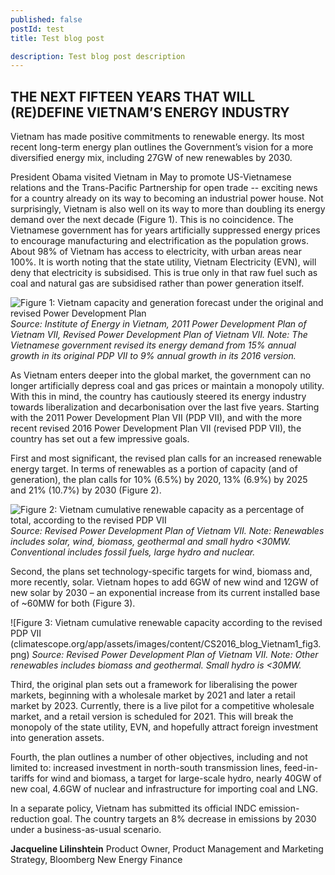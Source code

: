 ```yaml
---
published: false 
postId: test
title: Test blog post

description: Test blog post description
---
```

## THE NEXT FIFTEEN YEARS THAT WILL (RE)DEFINE VIETNAM’S ENERGY INDUSTRY

Vietnam has made positive commitments to renewable energy. Its most recent long-term energy plan outlines the Government’s vision for a more diversified energy mix, including 27GW of new renewables by 2030. 

President Obama visited Vietnam in May to promote US-Vietnamese relations and the Trans-Pacific Partnership for open trade -- exciting news for a country already on its way to becoming an industrial power house. Not surprisingly, Vietnam is also well on its way to more than doubling its energy demand over the next decade (Figure 1). This is no coincidence. The Vietnamese government has for years artificially suppressed energy prices to encourage manufacturing and electrification as the population grows. About 98% of Vietnam has access to electricity, with urban areas near 100%. It is worth noting that the state utility, Vietnam Electricity (EVN), will deny that electricity is subsidised. This is true only in that raw fuel such as coal and natural gas are subsidised rather than power generation itself. 

![Figure 1:	Vietnam capacity and generation forecast under the original and revised Power Development Plan](climatescope.org/app/assets/images/content/CS2016_blog_Vietnam1_fig1.png) 
*Source: Institute of Energy in Vietnam, 2011 Power Development Plan of Vietnam VII, Revised Power Development Plan of Vietnam VII. Note: The Vietnamese government revised its energy demand from 15% annual growth in its original PDP VII to 9% annual growth in its 2016 version.*

As Vietnam enters deeper into the global market, the government can no longer artificially depress coal and gas prices or maintain a monopoly utility. With this in mind, the country has cautiously steered its energy industry towards liberalization and decarbonisation over the last five years. Starting with the 2011 Power Development Plan VII (PDP VII), and with the more recent revised 2016 Power Development Plan VII (revised PDP VII), the country has set out a few impressive goals. 

First and most significant, the revised plan calls for an increased renewable energy target. In terms of renewables as a portion of capacity (and of generation), the plan calls for 10% (6.5%) by 2020, 13% (6.9%) by 2025 and 21% (10.7%) by 2030 (Figure 2). 

![Figure 2:	Vietnam cumulative renewable capacity as a percentage of total, according to the revised PDP VII](climatescope.org/app/assets/images/content/CS2016_blog_Vietnam1_fig2.png) 
*Source: Revised Power Development Plan of Vietnam VII. Note: Renewables includes solar, wind, biomass, geothermal and small hydro <30MW. Conventional includes fossil fuels, large hydro and nuclear.* 

Second, the plans set technology-specific targets for wind, biomass and, more recently, solar. Vietnam hopes to add 6GW of new wind and 12GW of new solar by 2030 – an exponential increase from its current installed base of ~60MW for both (Figure 3). 

![Figure 3:	Vietnam cumulative renewable capacity according to the revised PDP VII (climatescope.org/app/assets/images/content/CS2016_blog_Vietnam1_fig3.png)
*Source: Revised Power Development Plan of Vietnam VII. Note: Other renewables includes biomass and geothermal. Small hydro is <30MW.* 

Third, the original plan sets out a framework for liberalising the power markets, beginning with a wholesale market by 2021 and later a retail market by 2023. Currently, there is a live pilot for a competitive wholesale market, and a retail version is scheduled for 2021.  This will break the monopoly of the state utility, EVN, and hopefully attract foreign investment into generation assets. 

Fourth, the plan outlines a number of other objectives, including and not limited to: increased investment in north-south transmission lines, feed-in-tariffs for wind and biomass, a target for large-scale hydro, nearly 40GW of new coal, 4.6GW of nuclear and infrastructure for importing coal and LNG. 

In a separate policy, Vietnam has submitted its official INDC emission-reduction goal. The country targets an 8% decrease in emissions by 2030 under a business-as-usual scenario. 

**Jacqueline Lilinshtein**
Product Owner, Product Management and Marketing Strategy, Bloomberg New Energy Finance
